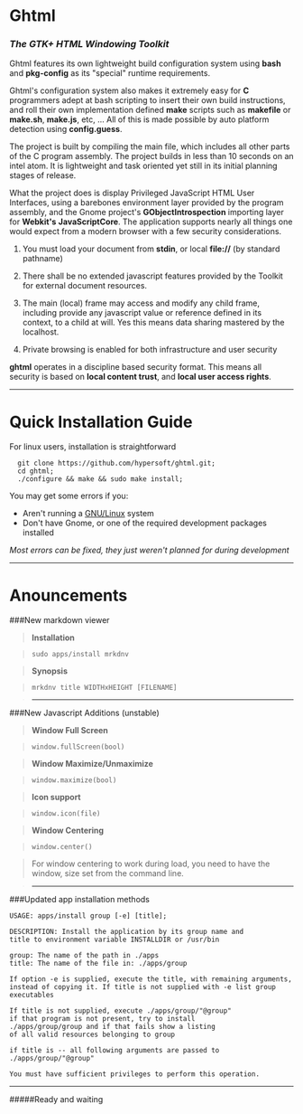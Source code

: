 Ghtml
=====

### *The GTK+ HTML Windowing Toolkit*

Ghtml features its own lightweight build configuration system using **bash** and 
**pkg-config** as its "special" runtime requirements.

Ghtml's configuration system also makes it extremely easy for **C** programmers 
adept at bash scripting to insert their own build instructions, and roll their 
own implementation defined **make** scripts such as **makefile** or **make.sh**,
**make.js**, etc, ... All of this is made possible by auto platform detection 
using **config.guess**.

The project is built by compiling the main file, which includes all other parts 
of the C program assembly. The project builds in less than 10 seconds on an 
intel atom. It is lightweight and task oriented yet still in its initial 
planning stages of release.

What the project does is display Privileged JavaScript HTML User Interfaces,
using a barebones environment layer provided by the program assembly, and the 
Gnome project's **GObjectIntrospection** importing layer for **Webkit's** 
**JavaScriptCore**. The application supports nearly all things one would expect 
from a modern browser with a few security considerations.

 1. You must load your document from **stdin**, or local **file://** 
	(by standard pathname)

 2. There shall be no extended javascript features provided by the Toolkit for 
	external document resources.

 3. The main (local) frame may access and modify any child frame, including 
	provide any javascript value or reference defined in its context, to a 
	child at will. Yes this means data sharing mastered by the localhost.

 4. Private browsing is enabled for both infrastructure and user security

**ghtml** operates in a discipline based security format. This means all 
security is based on **local content trust**, and **local user access rights**.

***
Quick Installation Guide
=====

For linux users, installation is straightforward

	  git clone https://github.com/hypersoft/ghtml.git;
	  cd ghtml;
	  ./configure && make && sudo make install;


You may get some errors if you:

* Aren't running a [GNU/Linux](http://www.gnu.org/gnu/linux-and-gnu.html) system
* Don't have Gnome, or one of the required development packages installed
  

*<note>Most errors can be fixed, they just weren't planned for during development</note>*

***
Anouncements
============

###New markdown viewer

>	**Installation**

>	`sudo apps/install mrkdnv`

>	**Synopsis**

>	`mrkdnv title WIDTHxHEIGHT [FILENAME]`

>	<hr>

###New Javascript Additions <note>(unstable)</note>

>	**Window Full Screen**
  
>	`window.fullScreen(bool)`

>	**Window Maximize/Unmaximize**

>	`window.maximize(bool)`

>	**Icon support**

>	`window.icon(file)`

>	**Window Centering**

>	`window.center()`

>	<note>For window centering to work during load, you need to have the window, size set from the command line.</note>

>	<hr>

###Updated app installation methods

	USAGE: apps/install group [-e] [title];
	  
	DESCRIPTION: Install the application by its group name and
	title to environment variable INSTALLDIR or /usr/bin
	  
	group: The name of the path in ./apps
	title: The name of the file in: ./apps/group
	  
	If option -e is supplied, execute the title, with remaining arguments,
	instead of copying it. If title is not supplied with -e list group executables
	  
	If title is not supplied, execute ./apps/group/"@group"
	if that program is not present, try to install
	./apps/group/group and if that fails show a listing
	of all valid resources belonging to group
	  
	if title is -- all following arguments are passed to
	./apps/group/"@group"
	  
	You must have sufficient privileges to perform this operation.

<hr>
#####Ready and waiting


